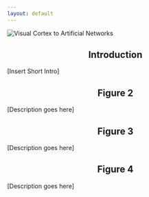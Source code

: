 ```yaml
---
layout: default
---
```


![Visual Cortex to Artificial Networks](Figure_1.drawio.png)

<h2 style="text-align: center;">Introduction</h2>
<p style="text-align: justify">[Insert Short Intro]</p>

<h2 style="text-align: center;">Figure 2</h2>
<p style="text-align: justify">[Description goes here]</p>


<h2 style="text-align: center">Figure 3</h2>
<p style="text-align: justify">[Description goes here]</p>


<h2 style="text-align: center">Figure 4</h2>
<p style="text-align: justify">[Description goes here]</p>


<!-- <script type="text/javascript" src="https://viewer.diagrams.net/js/viewer-static.min.js"></script> -->
